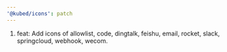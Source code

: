 ```yaml
---
'@kubed/icons': patch
---
```


1. feat: Add icons of allowlist, code, dingtalk, feishu, email, rocket, slack, springcloud, webhook, wecom.
